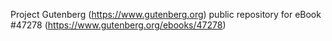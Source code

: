 Project Gutenberg (https://www.gutenberg.org) public repository for eBook #47278 (https://www.gutenberg.org/ebooks/47278)
